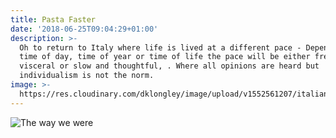 ```yaml
---
title: Pasta Faster
date: '2018-06-25T09:04:29+01:00'
description: >-
  Oh to return to Italy where life is lived at a different pace - Depending on
  time of day, time of year or time of life the pace will be either frenetic and
  visceral or slow and thoughtful, . Where all opinions are heard but
  individualism is not the norm.
image: >-
  https://res.cloudinary.com/dklongley/image/upload/v1552561207/italianvillage.jpg
---
```


![The way we were](https://lh3.googleusercontent.com/-4jSZ81l0MAs/TrK8u_f8qiI/AAAAAAAAALg/TibgibMvHcgK_W5sCUSJHqPrRbdycNasQCHMYBhgL/s960/Picture%2B005_758x600.jpg)
